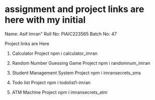 # assignment and project links are here with my initial
Name: Asif Imran"
Roll No: PIAIC223565
Batch No: 47

Project links are Here 
1. Calculator Project
   npm i calculator_imran

2. Random Number Guessing Game Project
   npm i randomnum_imran
      
3. Student Management System Project 
   npm i imransecrets_sms

4. Todo list Project
   npm i todolist1-imran

5. ATM Machine Project
   npm i imransecrets_atm
   
